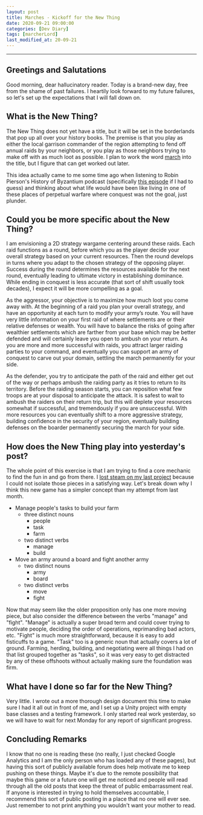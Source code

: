 ```yaml
---
layout: post
title: Marches - Kickoff for the New Thing
date: 2020-09-21 09:00:00
categories: [Dev Diary]
tags: [marcherLord]
last_modified_at: 20-09-21
---
```


---
## Greetings and Salutations
Good morning, dear hallucinatory reader.  Today is a brand-new day, free from the shame of past failures.  I heartily look forward to my future failures, so let's set up the expectations that I will fall down on.

## What is the New Thing?
The New Thing does not yet have a title, but it will be set in the borderlands that pop up all over your history books.  The premise is that you play as either the local garrison commander of the region attempting to fend off annual raids by your neighbors, or you play as those neighbors trying to make off with as much loot as possible.  I plan to work the word [march](https://en.wikipedia.org/wiki/March_(territory)) into the title, but I figure that can get worked out later.

This idea actually came to me some time ago when listening to Robin Pierson's History of Byzantium podcast (specifically [this episode](https://thehistoryofbyzantium.com/2015/12/04/episode-87-the-house-of-war/) if I had to guess) and thinking about what life would have been like living in one of these places of perpetual warfare where conquest was not the goal, just plunder.

## Could you be more specific about the New Thing?
I am envisioning a 2D strategy wargame centering around these raids.  Each raid functions as a round, before which you as the player decide your overall strategy based on your current resources.  Then the round develops in turns where you adapt to the chosen strategy of the opposing player.  Success during the round determines the resources available for the next round, eventually leading to ultimate victory in establishing dominance.  While ending in conquest is less accurate (that sort of shift usually took decades), I expect it will be more compelling as a goal.

As the aggressor, your objective is to maximize how much loot you come away with.  At the beginning of a raid you plan your overall strategy, and have an opportunity at each turn to modify your army’s route.  You will have very little information on your first raid of where settlements are or their relative defenses or wealth.  You will have to balance the risks of going after wealthier settlements which are farther from your base which may be better defended and will certainly leave you open to ambush on your return.  As you are more and more successful with raids, you attract larger raiding parties to your command, and eventually you can support an army of conquest to carve out your domain, settling the march permanently for your side.

As the defender, you try to anticipate the path of the raid and either get out of the way or perhaps ambush the raiding party as it tries to return to its territory.  Before the raiding season starts, you can reposition what few troops are at your disposal to anticipate the attack.  It is safest to wait to ambush the raiders on their return trip, but this will deplete your resources somewhat if successful, and tremendously if you are unsuccessful. With more resources you can eventually shift to a more aggressive strategy, building confidence in the security of your region, eventually building defenses on the boarder permanently securing the march for your side.

## How does the New Thing play into yesterday's post?
The whole point of this exercise is that I am trying to find a core mechanic to find the fun in and go from there.  I [lost steam on my last project](/DD-RA-OnPause/) because I could not isolate those pieces in a satisfying way. Let's break down why I think this new game has a simpler concept than my attempt from last month.

- Manage people's tasks to build your farm
    - three distinct nouns
        - people
        - task
        - farm
    - two distinct verbs
        - manage
        - build
- Move an army around a board and fight another army
    - two distinct nouns
        - army
        - board
    - two distinct verbs 
        - move
        - fight

Now that may seem like the older proposition only has one more moving piece, but also consider the difference between the verbs "manage" and "fight".  "Manage" is actually a super broad term and could cover trying to motivate people, deciding the order of operations, reprimanding bad actors, etc.  "Fight" is much more straightforward, because it is easy to add fisticuffs to a game.  "Task" too is a generic noun that actually covers a lot of ground.  Farming, herding, building, and negotiating were all things I had on that list grouped together as "tasks", so it was very easy to get distracted by any of these offshoots without actually making sure the foundation was firm.

## What have I done so far for the New Thing?
Very little.  I wrote out a more thorough design document this time to make sure I had it all out in front of me, and I set up a Unity project with empty base classes and a testing framework.  I only started real work yesterday, so we will have to wait for next Monday for any report of significant progress.

## Concluding Remarks
I know that no one is reading these (no really, I just checked Google Analytics and I am the only person who has loaded any of these pages), but having this sort of publicly available forum does help motivate me to keep pushing on these things.  Maybe it's due to the remote possibility that maybe this game or a future one will get me noticed and people will read through all the old posts that keep the threat of public embarrassment real.  If anyone is interested in trying to hold themselves accountable, I recommend this sort of public posting in a place that no one will ever see.  Just remember to not print anything you wouldn't want your mother to read.
